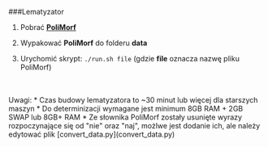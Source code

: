 ###Lematyzator
</br>

1) Pobrać <b>[PoliMorf](http://zil.ipipan.waw.pl/PoliMorf)</b>

2) Wypakować <b>PoliMorf</b> do folderu <b>data</b>

3) Urychomić skrypt: `./run.sh file` (gdzie <b>file</b> oznacza nazwę pliku PoliMorf)

</br>
</br>
Uwagi:
* Czas budowy lematyzatora to ~30 minut lub więcej dla starszych maszyn
* Do determinizacji wymagane jest minimum 8GB RAM + 2GB SWAP lub 8GB+ RAM
* Ze słownika PoliMorf zostały usunięte wyrazy rozpoczynające się od "nie" oraz "naj", możlwe jest dodanie ich, ale należy edytować plik [convert_data.py](convert_data.py)
